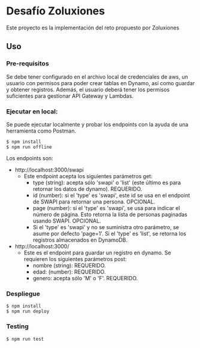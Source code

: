 <!--
title: 'Desafío Zoluxiones'
description: 'Este proyecto es la implementación del reto propuesto por Zoluxiones'
layout: Doc
framework: v3
platform: AWS
language: nodeJS
authorLink: 'https://github.com/DiegoMego'
authorName: 'Diego Mego'
-->

# Desafío Zoluxiones

Este proyecto es la implementación del reto propuesto por Zoluxiones

## Uso

### Pre-requisitos

Se debe tener configurado en el archivo local de credenciales de aws, un usuario con permisos para poder crear tablas en Dynamo, así como guardar y obtener registros.
Además, el usuario deberá tener los permisos suficientes para gestionar API Gateway y Lambdas.

### Ejecutar en local:

Se puede ejecutar localmente y probar los endpoints con la ayuda de una herramienta como Postman.

```
$ npm install
$ npm run offline
```

Los endpoints son:
- http://localhost:3000/swapi
  - Este endpoint acepta los siguientes parámetros get:
    - type (string): acepta sólo 'swapi' o 'list' (este último es para retornar los datos de dynamo). REQUERIDO.
    - id (number): si el 'type' es 'swapi', este id se usa en el endpoint de SWAPI para retornar una persona. OPCIONAL.
    - page (number): si el 'type' es 'swapi', se usa para indicar el número de página. Esto retorna la lista de personas paginadas usando SWAPI. OPCIONAL.
    - Si el 'type' es 'swapi' y no se suministra otro parámetro, se asume por defecto 'page=1'. Si el 'type' es 'list', se retorna los registros almacenados en DynamoDB.
- http://localhost:3000/
  - Este es el endpoint para guardar un registro en dynamo. Se requieren los siguientes parámetros post:
    - nombre (string): REQUERIDO.
    - edad: (number): REQUERIDO.
    - genero: acepta sólo 'M' o 'F'. REQUERIDO.

### Despliegue

```
$ npm install
$ npm run deploy
```

### Testing

```
$ npm run test
```